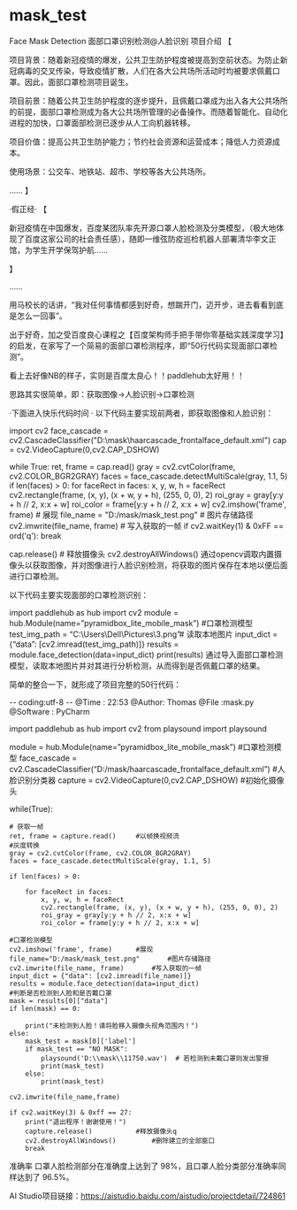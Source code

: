 # mask_test
Face Mask Detection
面部口罩识别检测@人脸识别
项目介绍
【

项目背景：随着新冠疫情的爆发，公共卫生防护程度被提高到空前状态。为防止新冠病毒的交叉传染，导致疫情扩散，人们在各大公共场所活动时均被要求佩戴口罩。因此，面部口罩检测项目诞生。

项目前景：随着公共卫生防护程度的逐步提升，且佩戴口罩成为出入各大公共场所的前提，面部口罩检测成为各大公共场所管理的必备操作。而随着智能化、自动化进程的加快，口罩面部检测已逐步从人工向机器转移。

项目价值：提高公共卫生防护能力；节约社会资源和运营成本；降低人力资源成本。

使用场景：公交车、地铁站、超市、学校等各大公共场所。

……
】

·假正经·
【

新冠疫情在中国爆发，百度某团队率先开源口罩人脸检测及分类模型，（极大地体现了百度这家公司的社会责任感），随即一维弦防疫巡检机器人部署清华李文正馆，为学生开学保驾护航……

】

……

用马校长的话讲，“我对任何事情都感到好奇，想踹开门，迈开步，进去看看到底是怎么一回事”。

出于好奇，加之受百度良心课程之【百度架构师手把手带你零基础实践深度学习】的启发，在家写了一个简易的面部口罩检测程序，即“50行代码实现面部口罩检测”。

看上去好像NB的样子，实则是百度太良心！！paddlehub太好用！！

思路其实很简单，即：获取图像→人脸识别→口罩检测

·下面进入快乐代码时间 ·
以下代码主要实现前两者，即获取图像和人脸识别：

import cv2
face_cascade = cv2.CascadeClassifier("D:\\mask\\haarcascade_frontalface_default.xml")
cap = cv2.VideoCapture(0,cv2.CAP_DSHOW)

while True:
   ret, frame = cap.read()
   gray = cv2.cvtColor(frame, cv2.COLOR_BGR2GRAY)
   faces = face_cascade.detectMultiScale(gray, 1.1, 5)
   if len(faces) > 0:
       for faceRect in faces:
           x, y, w, h = faceRect
           cv2.rectangle(frame, (x, y), (x + w, y + h), (255, 0, 0), 2)
           roi_gray = gray[y:y + h // 2, x:x + w]
           roi_color = frame[y:y + h // 2, x:x + w]
   cv2.imshow('frame', frame)  # 展现
   file_name = "D:/mask/mask_test.png"  # 图片存储路径
   cv2.imwrite(file_name, frame)  # 写入获取的一帧
   if cv2.waitKey(1) & 0xFF == ord('q'):
       break

cap.release() # 释放摄像头
cv2.destroyAllWindows()
通过opencv调取内置摄像头以获取图像，并对图像进行人脸识别检测，将获取的图片保存在本地以便后面进行口罩检测。

以下代码主要实现面部的口罩检测识别：

import paddlehub as hub
import cv2
module = hub.Module(name=”pyramidbox_lite_mobile_mask”) #口罩检测模型
test_img_path = “C:\Users\Dell\Pictures\3.png”# 读取本地图片
input_dict = {“data”: [cv2.imread(test_img_path)]}
results = module.face_detection(data=input_dict)
print(results)
通过导入面部口罩检测模型，读取本地图片并对其进行分析检测，从而得到是否佩戴口罩的结果。

简单的整合一下，就形成了项目完整的50行代码：

-- coding:utf-8 --
@Time : 22:53
@Author: Thomas
@File :mask.py
@Software : PyCharm

import paddlehub as hub
import cv2
from playsound import playsound

module = hub.Module(name=”pyramidbox_lite_mobile_mask”) #口罩检测模型
face_cascade = cv2.CascadeClassifier(“D:/mask/haarcascade_frontalface_default.xml”) #人脸识别分类器
capture = cv2.VideoCapture(0,cv2.CAP_DSHOW) #初始化摄像头

while(True):

    # 获取一帧
    ret, frame = capture.read()     #以帧换视频流
    #灰度转换
    gray = cv2.cvtColor(frame, cv2.COLOR_BGR2GRAY)
    faces = face_cascade.detectMultiScale(gray, 1.1, 5)

    if len(faces) > 0:

        for faceRect in faces:
            x, y, w, h = faceRect
            cv2.rectangle(frame, (x, y), (x + w, y + h), (255, 0, 0), 2)
            roi_gray = gray[y:y + h // 2, x:x + w]
            roi_color = frame[y:y + h // 2, x:x + w]

    #口罩检测模型
    cv2.imshow('frame', frame)      #展现
    file_name="D:/mask/mask_test.png"       #图片存储路径
    cv2.imwrite(file_name, frame)       #写入获取的一帧
    input_dict = {"data": [cv2.imread(file_name)]}
    results = module.face_detection(data=input_dict)
    #判断是否检测到人脸和是否戴口罩
    mask = results[0]["data"]
    if len(mask) == 0:

        print("未检测到人脸！请将脸移入摄像头视角范围内！")
    else:
        mask_test = mask[0]['label']
        if mask_test == "NO MASK":
            playsound('D:\\mask\\11750.wav')  # 若检测到未戴口罩则发出警报
            print(mask_test)
        else:
            print(mask_test)

    cv2.imwrite(file_name,frame)

    if cv2.waitKey(3) & 0xff == 27:
        print("退出程序！谢谢使用！")
        capture.release()           #释放摄像头q
        cv2.destroyAllWindows()         #删除建立的全部窗口
        break

准确率
口罩人脸检测部分在准确度上达到了 98%，且口罩人脸分类部分准确率同样达到了 96.5%。

AI Studio项目链接：https://aistudio.baidu.com/aistudio/projectdetail/724861
